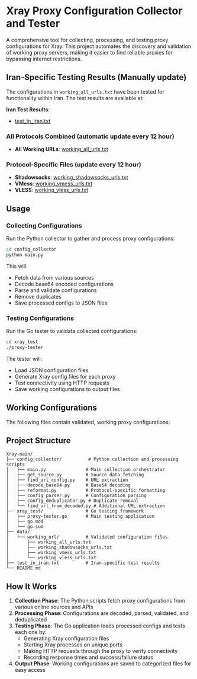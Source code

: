  # Xray Proxy Configuration Collector and Tester
 
 A comprehensive tool for collecting, processing, and testing proxy configurations for Xray. This project automates the discovery and validation of working proxy servers, making it easier to find reliable proxies for bypassing internet restrictions.
 
 ## Iran-Specific Testing Results (Manually update)
 
 The configurations in `working_all_urls.txt` have been tested for functionality within Iran.
 The test results are available at:
 
 **Iran Test Results**: 
 - [test_in_iran.txt](https://raw.githubusercontent.com/Delta-Kronecker/Xray/refs/heads/main/test_in_iran.txt)

 ### All Protocols Combined (automatic update every 12 hour)
 - **All Working URLs**: 
   [working_all_urls.txt](https://raw.githubusercontent.com/Delta-Kronecker/Xray/refs/heads/main/data/working_url/working_all_urls.txt)
 
 ### Protocol-Specific Files (update every 12 hour)
 - **Shadowsocks**: 
   [working_shadowsocks_urls.txt](https://raw.githubusercontent.com/Delta-Kronecker/Xray/refs/heads/main/data/working_url/working_shadowsocks_urls.txt)
 - **VMess**: 
   [working_vmess_urls.txt](https://raw.githubusercontent.com/Delta-Kronecker/Xray/refs/heads/main/data/working_url/working_vmess_urls.txt)
 - **VLESS**: 
   [working_vless_urls.txt](https://raw.githubusercontent.com/Delta-Kronecker/Xray/refs/heads/main/data/working_url/working_vless_urls.txt)
 


 ## Usage
 
 ### Collecting Configurations
 Run the Python collector to gather and process proxy configurations:
 ```bash
 cd config_collector
 python main.py
 ```
 
 This will:
 - Fetch data from various sources
 - Decode base64 encoded configurations
 - Parse and validate configurations
 - Remove duplicates
 - Save processed configs to JSON files
 
 ### Testing Configurations
 Run the Go tester to validate collected configurations:
 ```bash
 cd xray_test
 ./proxy-tester
 ```
 
 The tester will:
 - Load JSON configuration files
 - Generate Xray config files for each proxy
 - Test connectivity using HTTP requests
 - Save working configurations to output files
 

 ## Working Configurations
 
 The following files contain validated, working proxy configurations:
 


 ## Project Structure
 
 ```
 Xray-main/
 ├── config_collector/          # Python collection and processing scripts
 │   ├── main.py               # Main collection orchestrator
 │   ├── get_source.py         # Source data fetching
 │   ├── find_url_config.py    # URL extraction
 │   ├── decode_base64.py      # Base64 decoding
 │   ├── reformat.py           # Protocol-specific formatting
 │   ├── config_parser.py      # Configuration parsing
 │   ├── config_deduplicator.py # Duplicate removal
 │   └── find_url_from_decoded.py # Additional URL extraction
 ├── xray_test/                # Go testing framework
 │   ├── proxy-tester.go       # Main testing application
 │   ├── go.mod
 │   └── go.sum
 ├── data/
 │   └── working_url/          # Validated configuration files
 │       ├── working_all_urls.txt
 │       ├── working_shadowsocks_urls.txt
 │       ├── working_vmess_urls.txt
 │       └── working_vless_urls.txt
 ├── test_in_iran.txt          # Iran-specific test results
 └── README.md
 ```
 
 ## How It Works
 
 1. **Collection Phase**: The Python scripts fetch proxy configurations from various online sources and APIs
 2. **Processing Phase**: Configurations are decoded, parsed, validated, and deduplicated
 3. **Testing Phase**: The Go application loads processed configs and tests each one by:
    - Generating Xray configuration files
    - Starting Xray processes on unique ports
    - Making HTTP requests through the proxy to verify connectivity
    - Recording response times and success/failure status
 4. **Output Phase**: Working configurations are saved to categorized files for easy access
 
